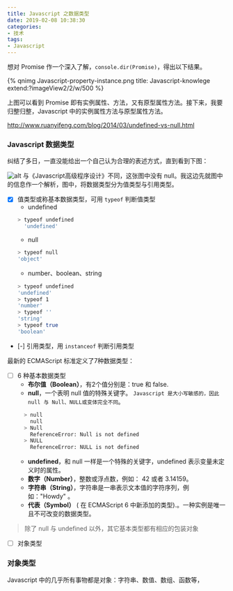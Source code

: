 ```yaml
---
title: Javascript 之数据类型
date: 2019-02-08 10:38:30
categories:
- 技术
tags:
- Javascript
---
```


想对 Promise 作一个深入了解，`console.dir(Promise)`，得出以下结果。

{% qnimg Javascript-property-instance.png title: Javascript-knowlege extend:?imageView2/2/w/500 %}

上图可以看到 Promise 即有实例属性、方法，又有原型属性方法。接下来，我要归整归整，Javascript 中的实例属性方法与原型属性方法。

<!-- more -->
http://www.ruanyifeng.com/blog/2014/03/undefined-vs-null.html
### Javascript 数据类型
纠结了多日，一直没能给出一个自己认为合理的表述方式，直到看到下图：
<!--{% qnimg jsDataTypes.jpg title: Javascript-knowlege extend: ?imageView2/2/w/500 %}-->
![alt](/images/Javascript/jsDataTypes.jpg)
与《Javascript高级程序设计》不同，这张图中没有 null。我这边先就图中的信息作一个解析，图中，将数据类型分为值类型与引用类型。
- [x] 值类型或称基本数据类型，可用 `typeof` 判断值类型
  * undefined
  ```bash
  > typeof undefined
    'undefined'
  ```
  * null
  ```bash
  > typeof null
  'object'
  ```
  * number、boolean、string
  ```bash
  > typeof undefined
  'undefined'
  > typeof 1
  'number'
  > typeof ''
  'string'
  > typeof true
  'boolean'
  ```
- [-] 引用类型，用 `instanceof` 判断引用类型

最新的 ECMAScript 标准定义了7种数据类型：
- [ ] 6 种基本数据类型
  * **布尔值（Boolean）**，有2个值分别是：true 和 false.
  * **null**，一个表明 null 值的特殊关键字。 `Javascript 是大小写敏感的，因此 null 与 Null、NULL或变体完全不同`。
  ```bash
    > null
      null
    > Null
      ReferenceError: Null is not defined
    > NULL
      ReferenceError: NULL is not defined
  ```
  * **undefined**，和 null 一样是一个特殊的关键字，undefined 表示变量未定义时的属性。
  * **数字（Number）**，整数或浮点数，例如： 42 或者 3.14159。
  * **字符串（String）**，字符串是一串表示文本值的字符序列，例如："Howdy" 。
  * **代表（Symbol）** ( 在 ECMAScript 6 中新添加的类型).。一种实例是唯一且不可改变的数据类型。

> 除了 null 与 undefined 以外，其它基本类型都有相应的包装对象
- [ ] 对象类型

### 对象类型
Javascript 中的几乎所有事物都是对象：字符串、数值、数组、函数等，
